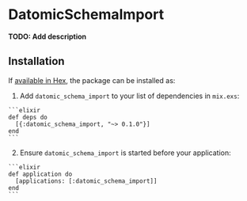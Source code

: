 # DatomicSchemaImport

**TODO: Add description**

## Installation

If [available in Hex](https://hex.pm/docs/publish), the package can be installed as:

  1. Add `datomic_schema_import` to your list of dependencies in `mix.exs`:

    ```elixir
    def deps do
      [{:datomic_schema_import, "~> 0.1.0"}]
    end
    ```

  2. Ensure `datomic_schema_import` is started before your application:

    ```elixir
    def application do
      [applications: [:datomic_schema_import]]
    end
    ```

